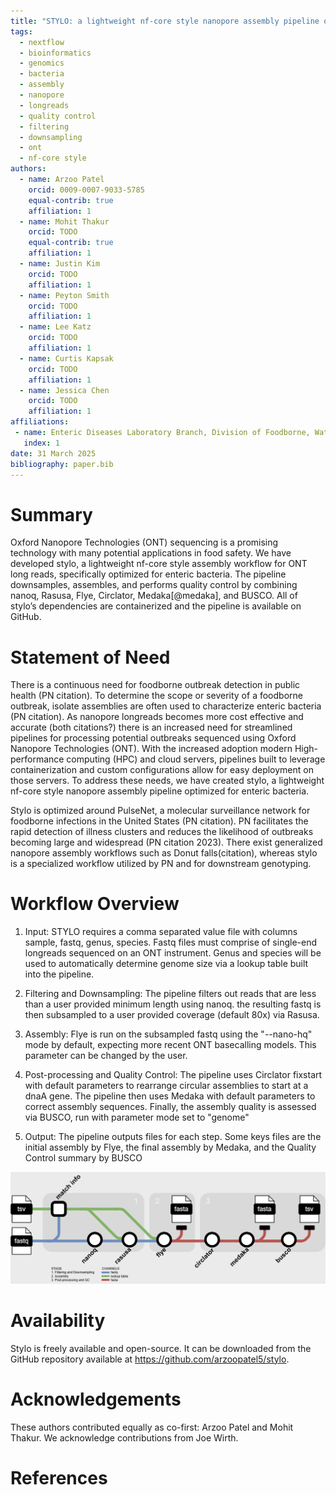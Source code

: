 ```yaml
--- 
title: "STYLO: a lightweight nf-core style nanopore assembly pipeline optimized for enteric bacteria"
tags: 
  - nextflow 
  - bioinformatics 
  - genomics 
  - bacteria 
  - assembly 
  - nanopore 
  - longreads 
  - quality control 
  - filtering 
  - downsampling 
  - ont 
  - nf-core style 
authors: 
  - name: Arzoo Patel 
    orcid: 0009-0007-9033-5785 
    equal-contrib: true 
    affiliation: 1 
  - name: Mohit Thakur 
    orcid: TODO 
    equal-contrib: true 
    affiliation: 1 
  - name: Justin Kim 
    orcid: TODO 
    affiliation: 1 
  - name: Peyton Smith 
    orcid: TODO 
    affiliation: 1 
  - name: Lee Katz 
    orcid: TODO 
    affiliation: 1 
  - name: Curtis Kapsak 
    orcid: TODO 
    affiliation: 1
  - name: Jessica Chen 
    orcid: TODO 
    affiliation: 1 
affiliations: 
 - name: Enteric Diseases Laboratory Branch, Division of Foodborne, Waterborne, and Environmental Diseases, National Center for Emerging and Zoonotic Infectious Diseases, Centers for Disease Control and Prevention, Atlanta, Georgia 
   index: 1 
date: 31 March 2025 
bibliography: paper.bib 
---
```


# Summary

Oxford Nanopore Technologies (ONT) sequencing is a promising technology with many potential applications in food safety. We have developed stylo, a lightweight nf-core style assembly workflow for ONT long reads, specifically optimized for enteric bacteria. The pipeline downsamples, assembles, and performs quality control by combining nanoq, Rasusa, Flye, Circlator, Medaka[@medaka], and BUSCO.  All of stylo’s dependencies are containerized and the pipeline is available on GitHub. 

# Statement of Need

There is a continuous need for foodborne outbreak detection in public health (PN citation). To determine the scope or severity of a foodborne outbreak, isolate assemblies are often used to characterize enteric bacteria (PN citation). As nanopore longreads becomes more cost effective and accurate (both citations?) there is an increased need for streamlined pipelines for processing potential outbreaks sequenced using Oxford Nanopore Technologies (ONT).  With the increased adoption modern High-performance computing (HPC) and cloud servers, pipelines built to leverage containerization and custom configurations allow for easy deployment on those servers. To address these needs, we have created stylo, a lightweight nf-core style nanopore assembly pipeline optimized for enteric bacteria.  

Stylo is optimized around PulseNet, a molecular surveillance network for foodborne infections in the United States (PN citation). PN facilitates the rapid detection of illness clusters and reduces the likelihood of outbreaks becoming large and widespread (PN citation 2023). There exist generalized nanopore assembly workflows such as Donut falls(citation), whereas stylo is a specialized workflow utilized by PN and for downstream genotyping.  

# Workflow Overview

1. Input: STYLO requires a comma separated value file with columns sample, fastq, genus, species. Fastq files must comprise of single-end longreads sequenced on an ONT instrument. Genus and species will be used to automatically determine genome size via a lookup table built into the pipeline.  

2. Filtering and Downsampling: The pipeline filters out reads that are less than a user provided minimum length using nanoq. the resulting fastq is then subsampled to a user provided coverage (default 80x) via Rasusa. 

3. Assembly: Flye is run on the subsampled fastq using the "--nano-hq" mode by default, expecting more recent ONT basecalling models. This parameter can be changed by the user. 

4. Post-processing and Quality Control: The pipeline uses Circlator fixstart with default parameters to rearrange circular assemblies to start at a dnaA gene. The pipeline then uses Medaka with default parameters to correct assembly sequences. Finally, the assembly quality is assessed via BUSCO, run with parameter mode set to "genome" 

5. Output: The pipeline outputs files for each step. Some keys files are the initial assembly by Flye, the final assembly by Medaka, and the Quality Control summary by BUSCO 

![Diagram of stylo steps.](assets/stylo_tubemap.png)

# Availability

Stylo is freely available and open-source. It can be downloaded from the GitHub repository available at https://github.com/arzoopatel5/stylo.  

# Acknowledgements

These authors contributed equally as co-first: Arzoo Patel and Mohit Thakur. We acknowledge contributions from Joe Wirth. 

# References
